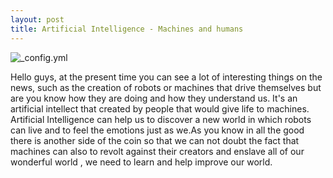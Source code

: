 ```yaml
---
layout: post
title: Artificial Intelligence - Machines and humans
---
```


![_config.yml](http://www.sciencefriday.com/wp-content/uploads/2015/04/shutterstock_181640888.jpg)

Hello guys, аt the present time you can see a lot of interesting things on the news, such as the creation of robots or machines that drive themselves but are you know how they are doing and how they understand us. It's an artificial intellect that created by people that would give life to machines. Artificial Intelligence can help us to discover a new world in which robots can live and to feel the emotions just as we.As you know in all the good there is another side of the coin so that we can not doubt the fact that machines can also to revolt against their creators and enslave all of our wonderful world , we need to learn  and help improve our world.
